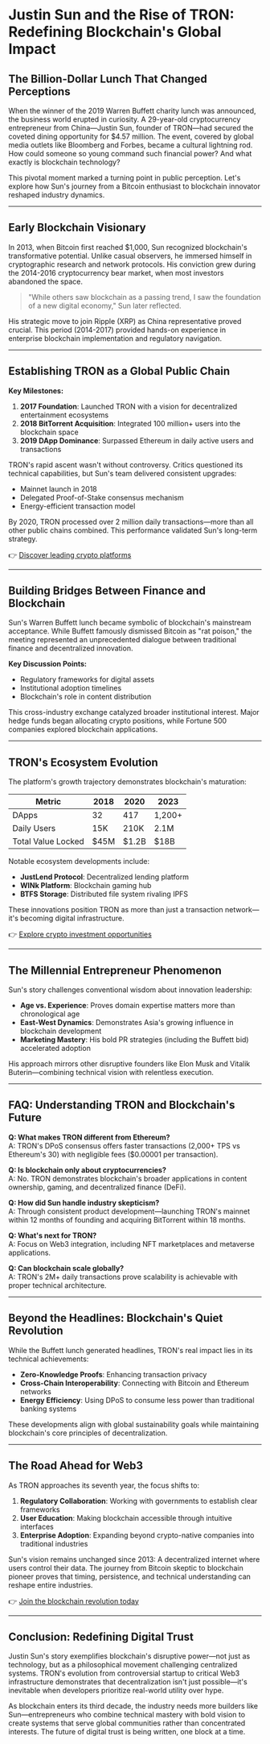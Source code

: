 # Justin Sun and the Rise of TRON: Redefining Blockchain's Global Impact  

## The Billion-Dollar Lunch That Changed Perceptions  

When the winner of the 2019 Warren Buffett charity lunch was announced, the business world erupted in curiosity. A 29-year-old cryptocurrency entrepreneur from China—Justin Sun, founder of TRON—had secured the coveted dining opportunity for $4.57 million. The event, covered by global media outlets like Bloomberg and Forbes, became a cultural lightning rod. How could someone so young command such financial power? And what exactly is blockchain technology?  

This pivotal moment marked a turning point in public perception. Let's explore how Sun's journey from a Bitcoin enthusiast to blockchain innovator reshaped industry dynamics.  

---

## Early Blockchain Visionary  

In 2013, when Bitcoin first reached $1,000, Sun recognized blockchain's transformative potential. Unlike casual observers, he immersed himself in cryptographic research and network protocols. His conviction grew during the 2014-2016 cryptocurrency bear market, when most investors abandoned the space.  

> "While others saw blockchain as a passing trend, I saw the foundation of a new digital economy," Sun later reflected.  

His strategic move to join Ripple (XRP) as China representative proved crucial. This period (2014-2017) provided hands-on experience in enterprise blockchain implementation and regulatory navigation.  

---

## Establishing TRON as a Global Public Chain  

**Key Milestones:**  
1. **2017 Foundation**: Launched TRON with a vision for decentralized entertainment ecosystems  
2. **2018 BitTorrent Acquisition**: Integrated 100 million+ users into the blockchain space  
3. **2019 DApp Dominance**: Surpassed Ethereum in daily active users and transactions  

TRON's rapid ascent wasn't without controversy. Critics questioned its technical capabilities, but Sun's team delivered consistent upgrades:  
- Mainnet launch in 2018  
- Delegated Proof-of-Stake consensus mechanism  
- Energy-efficient transaction model  

By 2020, TRON processed over 2 million daily transactions—more than all other public chains combined. This performance validated Sun's long-term strategy.  

👉 [Discover leading crypto platforms](https://bit.ly/okx-bonus)  

---

## Building Bridges Between Finance and Blockchain  

Sun's Warren Buffett lunch became symbolic of blockchain's mainstream acceptance. While Buffett famously dismissed Bitcoin as "rat poison," the meeting represented an unprecedented dialogue between traditional finance and decentralized innovation.  

**Key Discussion Points:**  
- Regulatory frameworks for digital assets  
- Institutional adoption timelines  
- Blockchain's role in content distribution  

This cross-industry exchange catalyzed broader institutional interest. Major hedge funds began allocating crypto positions, while Fortune 500 companies explored blockchain applications.  

---

## TRON's Ecosystem Evolution  

The platform's growth trajectory demonstrates blockchain's maturation:  

| Metric                | 2018       | 2020       | 2023       |  
|-----------------------|------------|------------|------------|  
| DApps                 | 32         | 417        | 1,200+     |  
| Daily Users           | 15K        | 210K       | 2.1M       |  
| Total Value Locked    | $45M       | $1.2B      | $18B       |  

Notable ecosystem developments include:  
- **JustLend Protocol**: Decentralized lending platform  
- **WINk Platform**: Blockchain gaming hub  
- **BTFS Storage**: Distributed file system rivaling IPFS  

These innovations position TRON as more than just a transaction network—it's becoming digital infrastructure.  

👉 [Explore crypto investment opportunities](https://bit.ly/okx-bonus)  

---

## The Millennial Entrepreneur Phenomenon  

Sun's story challenges conventional wisdom about innovation leadership:  
- **Age vs. Experience**: Proves domain expertise matters more than chronological age  
- **East-West Dynamics**: Demonstrates Asia's growing influence in blockchain development  
- **Marketing Mastery**: His bold PR strategies (including the Buffett bid) accelerated adoption  

His approach mirrors other disruptive founders like Elon Musk and Vitalik Buterin—combining technical vision with relentless execution.  

---

## FAQ: Understanding TRON and Blockchain's Future  

**Q: What makes TRON different from Ethereum?**  
A: TRON's DPoS consensus offers faster transactions (2,000+ TPS vs Ethereum's 30) with negligible fees ($0.00001 per transaction).  

**Q: Is blockchain only about cryptocurrencies?**  
A: No. TRON demonstrates blockchain's broader applications in content ownership, gaming, and decentralized finance (DeFi).  

**Q: How did Sun handle industry skepticism?**  
A: Through consistent product development—launching TRON's mainnet within 12 months of founding and acquiring BitTorrent within 18 months.  

**Q: What's next for TRON?**  
A: Focus on Web3 integration, including NFT marketplaces and metaverse applications.  

**Q: Can blockchain scale globally?**  
A: TRON's 2M+ daily transactions prove scalability is achievable with proper technical architecture.  

---

## Beyond the Headlines: Blockchain's Quiet Revolution  

While the Buffett lunch generated headlines, TRON's real impact lies in its technical achievements:  
- **Zero-Knowledge Proofs**: Enhancing transaction privacy  
- **Cross-Chain Interoperability**: Connecting with Bitcoin and Ethereum networks  
- **Energy Efficiency**: Using DPoS to consume less power than traditional banking systems  

These developments align with global sustainability goals while maintaining blockchain's core principles of decentralization.  

---

## The Road Ahead for Web3  

As TRON approaches its seventh year, the focus shifts to:  
1. **Regulatory Collaboration**: Working with governments to establish clear frameworks  
2. **User Education**: Making blockchain accessible through intuitive interfaces  
3. **Enterprise Adoption**: Expanding beyond crypto-native companies into traditional industries  

Sun's vision remains unchanged since 2013: A decentralized internet where users control their data. The journey from Bitcoin skeptic to blockchain pioneer proves that timing, persistence, and technical understanding can reshape entire industries.  

👉 [Join the blockchain revolution today](https://bit.ly/okx-bonus)  

---

## Conclusion: Redefining Digital Trust  

Justin Sun's story exemplifies blockchain's disruptive power—not just as technology, but as a philosophical movement challenging centralized systems. TRON's evolution from controversial startup to critical Web3 infrastructure demonstrates that decentralization isn't just possible—it's inevitable when developers prioritize real-world utility over hype.  

As blockchain enters its third decade, the industry needs more builders like Sun—entrepreneurs who combine technical mastery with bold vision to create systems that serve global communities rather than concentrated interests. The future of digital trust is being written, one block at a time.  
